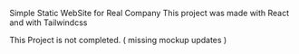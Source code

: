 

Simple Static WebSite for Real Company
This project was made with React and with Tailwindcss

This Project is not completed. ( missing mockup updates )
